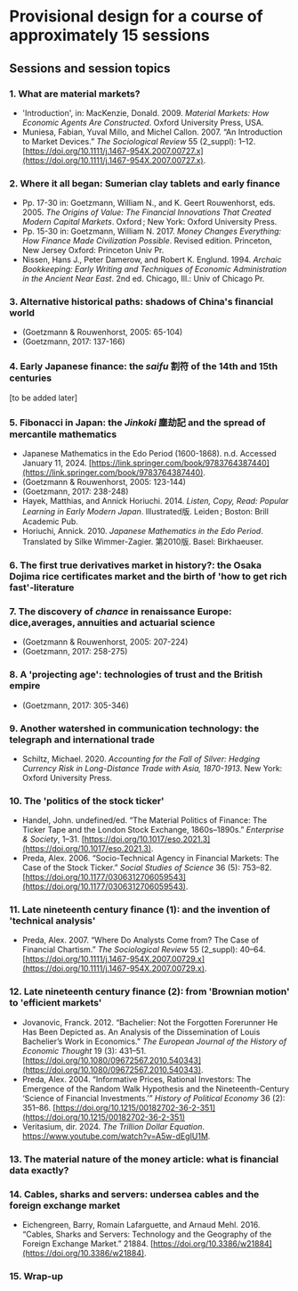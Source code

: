 # Provisional design for a course of approximately 15 sessions

## Sessions and session topics

### 1. What are material markets?

* 'Introduction', in: MacKenzie, Donald. 2009. *Material Markets: How Economic Agents Are Constructed*. Oxford University Press, USA.
* Muniesa, Fabian, Yuval Millo, and Michel Callon. 2007. “An Introduction to Market Devices.” *The Sociological Review* 55 (2_suppl): 1–12. [https://doi.org/10.1111/j.1467-954X.2007.00727.x](https://doi.org/10.1111/j.1467-954X.2007.00727.x).

### 2. Where it all began: Sumerian clay tablets and early finance

* Pp. 17-30 in: Goetzmann, William N., and K. Geert Rouwenhorst, eds. 2005. *The Origins of Value: The Financial Innovations That Created Modern Capital Markets*. Oxford ; New York: Oxford University Press.
* Pp. 15-30 in: Goetzmann, William N. 2017. *Money Changes Everything: How Finance Made Civilization Possible*. Revised edition. Princeton, New Jersey Oxford: Princeton Univ Pr.
* Nissen, Hans J., Peter Damerow, and Robert K. Englund. 1994. *Archaic Bookkeeping: Early Writing and Techniques of Economic Administration in the Ancient Near East*. 2nd ed. Chicago, Ill.: Univ of Chicago Pr.

### 3. Alternative historical paths: shadows of China's financial world

* (Goetzmann & Rouwenhorst, 2005: 65-104)
* (Goetzmann, 2017: 137-166)

### 4. Early Japanese finance: the *saifu* 割符 of the 14th and 15th centuries

[to be added later]

### 5. Fibonacci in Japan: the *Jinkoki* 塵劫記 and the spread of mercantile mathematics

* Japanese Mathematics in the Edo Period (1600-1868). n.d. Accessed January 11, 2024. [https://link.springer.com/book/9783764387440](https://link.springer.com/book/9783764387440).
* (Goetzmann & Rouwenhorst, 2005: 123-144)
* (Goetzmann, 2017: 238-248)
* Hayek, Matthias, and Annick Horiuchi. 2014. *Listen, Copy, Read: Popular Learning in Early Modern Japan*. Illustrated版. Leiden ; Boston: Brill Academic Pub.
* Horiuchi, Annick. 2010. *Japanese Mathematics in the Edo Period*. Translated by Silke Wimmer-Zagier. 第2010版. Basel: Birkhaeuser.

### 6. The first true derivatives market in history?: the Osaka Dojima rice certificates market and the birth of 'how to get rich fast'-literature

### 7. The discovery of *chance* in renaissance Europe: dice,averages, annuities and actuarial science

* (Goetzmann & Rouwenhorst, 2005: 207-224)
* (Goetzmann, 2017: 258-275)

### 8. A 'projecting age': technologies of trust and the British empire

* (Goetzmann, 2017: 305-346)

### 9. Another watershed in communication technology: the telegraph and international trade

* Schiltz, Michael. 2020. *Accounting for the Fall of Silver: Hedging Currency Risk in Long-Distance Trade with Asia, 1870-1913*. New York: Oxford University Press.

### 10. The 'politics of the stock ticker'

* Handel, John. undefined/ed. “The Material Politics of Finance: The Ticker Tape and the London Stock Exchange, 1860s–1890s.” *Enterprise & Society*, 1–31. [https://doi.org/10.1017/eso.2021.3](https://doi.org/10.1017/eso.2021.3).
* Preda, Alex. 2006. “Socio-Technical Agency in Financial Markets: The Case of the Stock Ticker.” *Social Studies of Science* 36 (5): 753–82. [https://doi.org/10.1177/0306312706059543](https://doi.org/10.1177/0306312706059543).

### 11. Late nineteenth century finance (1): and the invention of 'technical analysis'

* Preda, Alex. 2007. “Where Do Analysts Come from? The Case of Financial Chartism.” *The Sociological Review* 55 (2_suppl): 40–64. [https://doi.org/10.1111/j.1467-954X.2007.00729.x](https://doi.org/10.1111/j.1467-954X.2007.00729.x).

### 12. Late nineteenth century finance (2): from 'Brownian motion' to 'efficient markets'

* Jovanovic, Franck. 2012. “Bachelier: Not the Forgotten Forerunner He Has Been Depicted as. An Analysis of the Dissemination of Louis Bachelier’s Work in Economics.” *The European Journal of the History of Economic Thought* 19 (3): 431–51. [https://doi.org/10.1080/09672567.2010.540343](https://doi.org/10.1080/09672567.2010.540343).
* Preda, Alex. 2004. “Informative Prices, Rational Investors: The Emergence of the Random Walk Hypothesis and the Nineteenth-Century ‘Science of Financial Investments.’” *History of Political Economy* 36 (2): 351–86. [https://doi.org/10.1215/00182702-36-2-351](https://doi.org/10.1215/00182702-36-2-351)
* Veritasium, dir. 2024. *The Trillion Dollar Equation*. https://www.youtube.com/watch?v=A5w-dEgIU1M.

### 13. The material nature of the money article: what is financial data exactly?

### 14. Cables, sharks and servers: undersea cables and the foreign exchange market

* Eichengreen, Barry, Romain Lafarguette, and Arnaud Mehl. 2016. “Cables, Sharks and Servers: Technology and the Geography of the Foreign Exchange Market.” 21884. [https://doi.org/10.3386/w21884](https://doi.org/10.3386/w21884).

### 15. Wrap-up
